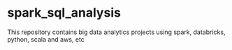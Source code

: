 # spark_sql_analysis
This repository contains big data analytics projects using spark, databricks, python, scala and aws, etc
